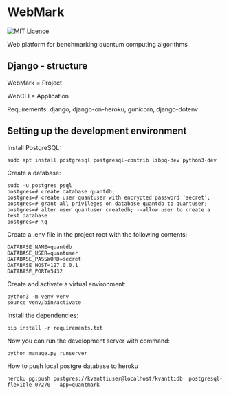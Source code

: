 # WebMark

[![MIT Licence](https://badges.frapsoft.com/os/mit/mit.png?v=103)](https://opensource.org/licenses/mit-license.php)

Web platform for benchmarking quantum computing algorithms

## Django - structure

WebMark = Project

WebCLI = Application

Requirements: django, django-on-heroku, gunicorn, django-dotenv

## Setting up the development environment

Install PostgreSQL:

```
sudo apt install postgresql postgresql-contrib libpq-dev python3-dev
```

Create a database:
```
sudo -u postgres psql
postgres=# create database quantdb;
postgres=# create user quantuser with encrypted password 'secret';
postgres=# grant all privileges on database quantdb to quantuser;
postgres=# alter user quantuser createdb; --allow user to create a test database
postgres=# \q
```

Create a .env file in the project root with the following contents:
```
DATABASE_NAME=quantdb
DATABASE_USER=quantuser
DATABASE_PASSWORD=secret
DATABASE_HOST=127.0.0.1
DATABASE_PORT=5432
```

Create and activate a virtual environment:
```
python3 -m venv venv
source venv/bin/activate
```

Install the dependencies:
```
pip install -r requirements.txt
```

Now you can run the development server with command:
```
python manage.py runserver
```

How to push local postgre database to heroku
```
heroku pg:push postgres://kvanttiuser@localhost/kvanttidb  postgresql-flexible-07270 --app=quantmark
```


